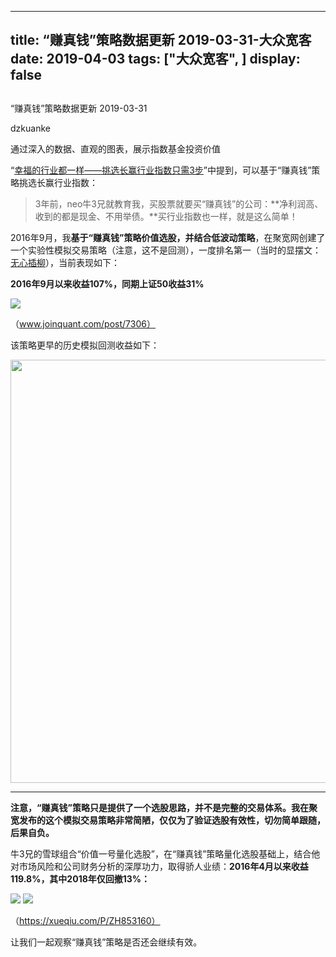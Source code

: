 
---
title:   “赚真钱”策略数据更新 2019-03-31-大众宽客
date: 2019-04-03
tags: ["大众宽客", ]
display: false
---


## 



“赚真钱”策略数据更新 2019-03-31




dzkuanke




通过深入的数据、直观的图表，展示指数基金投资价值


“[幸福的行业都一样——挑选长赢行业指数只需3步](http://mp.weixin.qq.com/s?__biz=MzAwMTc1MDcwNw==&amp;mid=2648273097&amp;idx=1&amp;sn=2f957b81f3a7e74bc0c5ee9c00f5c027&amp;chksm=82f93315b58eba03bdd47cad22bda4c984a9762246dbcad1682d68578a21f5a574b80f1b11d7&amp;scene=21#wechat_redirect)”中提到，可以基于“赚真钱”策略挑选长赢行业指数：



> 3年前，neo牛3兄就教育我，买股票就要买“赚真钱”的公司：**净利润高、收到的都是现金、不用举债。**买行业指数也一样，就是这么简单！



2016年9月，我**基于“赚真钱”策略价值选股，并结合低波动策略**，在聚宽网创建了一个实验性模拟交易策略（注意，这不是回测），一度排名第一（当时的显摆文：[无心插柳](http://mp.weixin.qq.com/s?__biz=MzAwMTc1MDcwNw==&amp;mid=2648272641&amp;idx=1&amp;sn=df03a37f7e03c5b19ee680ae94ed85c9&amp;chksm=82f92cddb58ea5cb66954433579e083a69b46ffdc0a49264cb3ab952ead6514bb84656d8b02b&amp;scene=21#wechat_redirect)），当前表现如下：



**2016年9月以来收益107%，同期上证50收益31%**

<img class="rich_pages" data-copyright="0" data-ratio="0.4381067961165049" data-s="300,640" src="https://mmbiz.qpic.cn/mmbiz_png/PKw3FQPmhIjt6fTgUrW2ibKHgZKMolrDe7unUDNZuFcHyw825et9DLQTKQ1jkbnjhNwT0eJgff5xzPbgeIelIjg/640?wx_fmt=png" data-type="png" data-w="1648" style=""/>

（www.joinquant.com/post/7306）



该策略更早的历史模拟回测收益如下：

<img class="" data-copyright="0" data-ratio="0.3767926988265971" data-s="300,640" data-type="png" data-w="1534" src="https://mmbiz.qpic.cn/mmbiz_png/PKw3FQPmhIheibnqCslicyEqCH6s8VOrVedb5icUW39BC5I2PcBhibCVic8J9ibIB4sLRkPebAxym0T9lZTdd6AnbTRQ/640?wx_fmt=png" style="box-sizing: border-box !important;word-wrap: break-word !important;width: 677px !important;visibility: visible !important;"/>

****

**注意，“赚真钱”策略只是提供了一个选股思路，并不是完整的交易体系。我在聚宽发布的这个模拟交易策略非常简陋，仅仅为了验证选股有效性，切勿简单跟随，后果自负。**



牛3兄的雪球组合“价值一号量化选股”，在“赚真钱”策略量化选股基础上，结合他对市场风险和公司财务分析的深厚功力，取得骄人业绩：**2016年4月以来收益119.8<strong style="max-width: 100%;box-sizing: border-box !important;word-wrap: break-word !important;">%**</strong>**，其中2018年仅回撤13%：**



<img class="" data-copyright="0" data-ratio="0.9524680073126143" data-s="300,640" src="https://mmbiz.qpic.cn/mmbiz_png/PKw3FQPmhIjt6fTgUrW2ibKHgZKMolrDelrG0yPoibYD0cI2hs2vLcOvydjgIeVYTYOZa4onG9FfNKCW0ev2DEpg/640?wx_fmt=png" data-type="png" data-w="1094" style=""/>



<img class="" data-copyright="0" data-ratio="0.5808823529411765" data-s="300,640" src="https://mmbiz.qpic.cn/mmbiz_png/PKw3FQPmhIjt6fTgUrW2ibKHgZKMolrDeUGHXtxUSaKVku1E1fjBoUI58CTrvqn2OoKtibcriaLG10rH6SgLlqR0g/640?wx_fmt=png" data-type="png" data-w="1088" style=""/>

（https://xueqiu.com/P/ZH853160）



让我们一起观察“赚真钱”策略是否还会继续有效。








